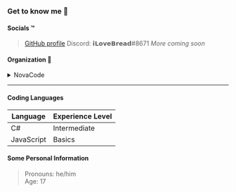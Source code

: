### Get to know me :thinking:

#### Socials :tm:
> [GitHub profile](https://github.com/iLoveBread-NovaCode/)
> Discord: 𝗶𝗟𝗼𝘃𝗲𝗕𝗿𝗲𝗮𝗱#8671
> *More coming soon*

#### Organization :office:
<details><summary>NovaCode</summary>

> [Page](https://github.com/NovaCode-Projects)<br>
> [Organization Members](https://github.com/orgs/NovaCode-Projects/people)<br>
> [Discord Server](https://discord.gg/sYxSJNVjau target="_blank)

</details>

***

#### Coding Languages
| Language | Experience Level |
| -------- | ---------------- |
| C#       | Intermediate     |
| JavaScript | Basics         |

#### Some Personal Information
> Pronouns: he/him<br>
> Age: 17
